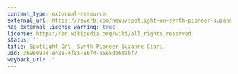 ```yaml
---
content_type: external-resource
external_url: https://reverb.com/news/spotlight-on-synth-pioneer-suzanne-ciani
has_external_license_warning: true
license: https://en.wikipedia.org/wiki/All_rights_reserved
status: ''
title: Spotlight On\_ Synth Pioneer Suzanne Ciani.
uid: 369e0974-e428-4f85-86f4-a5e5da68abf7
wayback_url: ''
---
```

